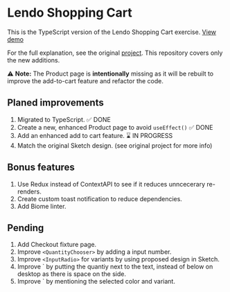 # Lendo Shopping Cart

This is the TypeScript version of the Lendo Shopping Cart exercise. [View demo](https://lendo-ts.web.app)

For the full explanation, see the original [project](https://github.com/elalienx/lendo-shopping-cart). This repository covers only the new additions.

⚠️ **Note:** The Product page is **intentionally** missing as it will be rebuilt to improve the add-to-cart feature and refactor the code.

## Planed improvements

1. Migrated to TypeScript. ✅ DONE
1. Create a new, enhanced Product page to avoid `useEffect()` ✅ DONE
1. Add an enhanced add to cart feature. ⌛️ IN PROGRESS
1. Match the original Sketch design. (see original project for more info)

## Bonus features

1. Use Redux instead of ContextAPI to see if it reduces unncecerary re-renders.
1. Create custom toast notification to reduce dependencies.
1. Add Biome linter.

## Pending

1. Add Checkout fixture page.
1. Improve `<QuantityChooser>` by adding a input number.
1. Improve `<InputRadio>` for variants by using proposed design in Sketch.
1. Improve `<CartItem> by putting the quantiy next to the text, instead of below on desktop as there is space on the side.
1. Improve `<CartItem> by mentioning the selected color and variant.
